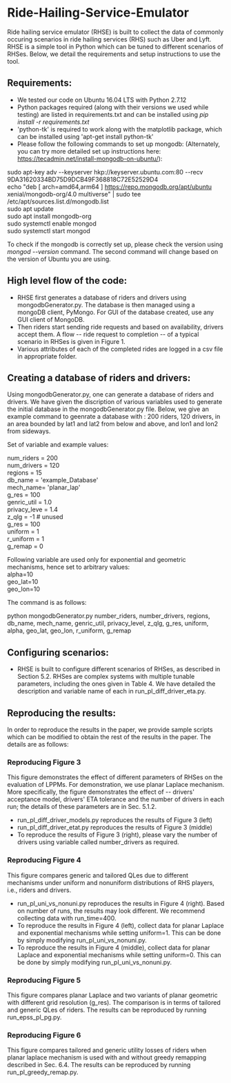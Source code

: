 # Ride-Hailing-Service-Emulator

Ride hailing service emulator (RHSE) is built to collect the data of commonly occuring scenarios in ride hailing services (RHS) such as Uber and Lyft. RHSE is a simple tool in Python which can be tuned to different scenarios of RHSes. Below, we detail the requirements and setup instructions to use the tool.


## Requirements:

- We tested our code on Ubuntu 16.04 LTS with Python 2.7.12
- Python packages required (along with their versions we used while testing) are listed in requirements.txt and can be installed using *pip install -r requirements.txt*
- 'python-tk' is required to work along with the matplotlib package, which can be installed using 'apt-get install python-tk'
- Please follow the following commands to set up mongodb: (Alternately, you can try more detailed set up instructions here: https://tecadmin.net/install-mongodb-on-ubuntu/):<br />

sudo apt-key adv --keyserver hkp://keyserver.ubuntu.com:80 --recv 9DA31620334BD75D9DCB49F368818C72E52529D4<br />
echo "deb [ arch=amd64,arm64 ] https://repo.mongodb.org/apt/ubuntu xenial/mongodb-org/4.0 multiverse" | sudo tee /etc/apt/sources.list.d/mongodb.list <br />
sudo apt update<br />
sudo apt install mongodb-org<br />
sudo systemctl enable mongod<br />
sudo systemctl start mongod 

To check if the mongodb is correctly set up, please check the version using *mongod --version* command. The second command will change based on the version of Ubuntu you are using.

## High level flow of the code:

- RHSE first generates a database of riders and drivers using mongodbGenerator.py. The database is then managed using a mongoDB client, PyMongo. For GUI of the database created, use any GUI client of MongoDB.
- Then riders start sending ride requests and based on availability, drivers accept them. A flow -- ride request to completion -- of a typical scenario in RHSes is given in Figure 1.
- Various attributes of each of the completed rides are logged in a csv file in appropriate folder.

## Creating a database of riders and drivers:
Using mongodbGenerator.py, one can generate a database of riders and drivers. We have given the discription of various variables used to generate the initial database in the mongodbGenerator.py file. Below, we give an example command to geenrate a database with : 200 riders, 120 drivers, in an area bounded by lat1 and lat2 from below and above, and lon1 and lon2 from sideways.

Set of variable and example values:

num_riders = 200 <br />
num_drivers = 120 <br />
regions = 15 <br />
db_name = 'example_Database' <br />
mech_name= 'planar_lap' <br />
g_res = 100 <br />
genric_util = 1.0 <br />
privacy_leve = 1.4 <br />
z_qlg = -1 # unused <br />
g_res = 100 <br />
uniform = 1 <br />
r_uniform = 1 <br />
g_remap = 0 <br />

Following variable are used only for exponential and geometric mechanisms, hence set to arbitrary values:<br />
alpha=10 <br />
geo_lat=10<br />
geo_lon=10

The command is as follows:

python mongodbGenerator.py number_riders, number_drivers, regions, db_name, mech_name, genric_util, privacy_level, z_qlg, g_res, uniform, alpha, geo_lat, geo_lon, r_uniform, g_remap
 
## Configuring scenarios:

- RHSE is built to configure different scenarios of RHSes, as described in Section 5.2. RHSes are complex systems with multiple tunable parameters, including the ones given in Table 4. We have detailed the description and variable name of each in run_pl_diff_driver_eta.py.

## Reproducing the results:

In order to reproduce the results in the paper, we provide sample scripts which can be modified to obtain the rest of the results in the paper. The details are as follows:

### Reproducing Figure 3
This figure demonstrates the effect of different parameters of RHSes on the evaluation of LPPMs. For demonstration, we use planar Laplace mechanism. More specifically, the figure demonstrates the effect of -- drivers' acceptance model, drivers' ETA tolerance and the number of drivers in each run; the details of these parameters are in Sec. 5.1.2.


- run_pl_diff_driver_models.py reproduces the results of Figure 3 (left)
- run_pl_diff_driver_etat.py reproduces the results of Figure 3 (middle)
- To reproduce the results of Figure 3 (right), please vary the number of drivers using variable called number_drivers as required.


### Reproducing Figure 4

This figure compares generic and tailored QLes due to different mechanisms under uniform and nonuniform distributions of RHS players, i.e., riders and drivers. 

- run_pl_uni_vs_nonuni.py reproduces the results in Figure 4 (right). Based on number of runs, the results may look different. We recommend collecting data with run_time=400.
- To reproduce the results in Figure 4 (left), collect data for planar Laplace and exponential mechanisms while setting uniform=1. This can be done by simply modifying run_pl_uni_vs_nonuni.py.
- To reproduce the results in Figure 4 (middle), collect data for planar Laplace and exponential mechanisms while setting uniform=0. This can be done by simply modifying run_pl_uni_vs_nonuni.py.


### Reproducing Figure 5

This figure compares planar Laplace and two variants of planar geometric with different grid resolution (g_res). The comparison is in terms of tailored and generic QLes of riders. The results can be reproduced by running run_epss_pl_pg.py.

### Reproducing Figure 6

This figure compares tailored and generic utility losses of riders when planar laplace mechanism is used with and without greedy remapping described in Sec. 6.4. The results can be reproduced by running run_pl_greedy_remap.py.
